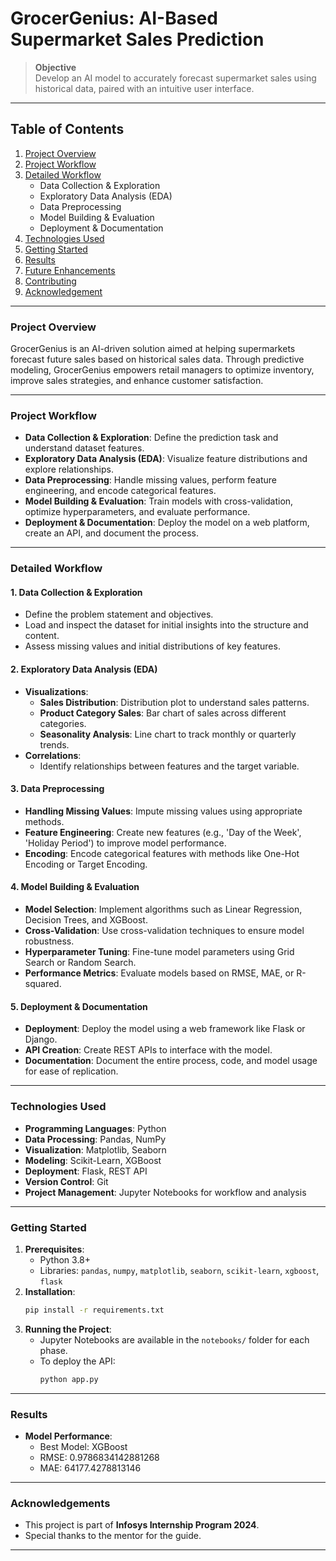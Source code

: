 # **GrocerGenius: AI-Based Supermarket Sales Prediction**

> **Objective**  
> Develop an AI model to accurately forecast supermarket sales using historical data, paired with an intuitive user interface.

---

## **Table of Contents**
1. [Project Overview](#project-overview)
2. [Project Workflow](#project-workflow)
3. [Detailed Workflow](#detailed-workflow)
   - Data Collection & Exploration
   - Exploratory Data Analysis (EDA)
   - Data Preprocessing
   - Model Building & Evaluation
   - Deployment & Documentation
4. [Technologies Used](#technologies-used)
5. [Getting Started](#getting-started)
6. [Results](#results)
7. [Future Enhancements](#future-enhancements)
8. [Contributing](#contributing)
9. [Acknowledgement](#acknowledgements)

---

### **Project Overview**
GrocerGenius is an AI-driven solution aimed at helping supermarkets forecast future sales based on historical sales data. Through predictive modeling, GrocerGenius empowers retail managers to optimize inventory, improve sales strategies, and enhance customer satisfaction.

---

### **Project Workflow**
- **Data Collection & Exploration**: Define the prediction task and understand dataset features.
- **Exploratory Data Analysis (EDA)**: Visualize feature distributions and explore relationships.
- **Data Preprocessing**: Handle missing values, perform feature engineering, and encode categorical features.
- **Model Building & Evaluation**: Train models with cross-validation, optimize hyperparameters, and evaluate performance.
- **Deployment & Documentation**: Deploy the model on a web platform, create an API, and document the process.

---

### **Detailed Workflow**

#### 1. **Data Collection & Exploration**
   - Define the problem statement and objectives.
   - Load and inspect the dataset for initial insights into the structure and content.
   - Assess missing values and initial distributions of key features.

#### 2. **Exploratory Data Analysis (EDA)**
   - **Visualizations**:
      - **Sales Distribution**: Distribution plot to understand sales patterns.
      - **Product Category Sales**: Bar chart of sales across different categories.
      - **Seasonality Analysis**: Line chart to track monthly or quarterly trends.
   - **Correlations**:
      - Identify relationships between features and the target variable.

#### 3. **Data Preprocessing**
   - **Handling Missing Values**: Impute missing values using appropriate methods.
   - **Feature Engineering**: Create new features (e.g., 'Day of the Week', 'Holiday Period') to improve model performance.
   - **Encoding**: Encode categorical features with methods like One-Hot Encoding or Target Encoding.

#### 4. **Model Building & Evaluation**
   - **Model Selection**: Implement algorithms such as Linear Regression, Decision Trees, and XGBoost.
   - **Cross-Validation**: Use cross-validation techniques to ensure model robustness.
   - **Hyperparameter Tuning**: Fine-tune model parameters using Grid Search or Random Search.
   - **Performance Metrics**: Evaluate models based on RMSE, MAE, or R-squared.

#### 5. **Deployment & Documentation**
   - **Deployment**: Deploy the model using a web framework like Flask or Django.
   - **API Creation**: Create REST APIs to interface with the model.
   - **Documentation**: Document the entire process, code, and model usage for ease of replication.

---

### **Technologies Used**
- **Programming Languages**: Python
- **Data Processing**: Pandas, NumPy
- **Visualization**: Matplotlib, Seaborn
- **Modeling**: Scikit-Learn, XGBoost
- **Deployment**: Flask, REST API
- **Version Control**: Git
- **Project Management**: Jupyter Notebooks for workflow and analysis

---

### **Getting Started**
1. **Prerequisites**:
   - Python 3.8+
   - Libraries: `pandas`, `numpy`, `matplotlib`, `seaborn`, `scikit-learn`, `xgboost`, `flask`
2. **Installation**:
   ```bash
   pip install -r requirements.txt
   ```
3. **Running the Project**:
   - Jupyter Notebooks are available in the `notebooks/` folder for each phase.
   - To deploy the API:
     ```bash
     python app.py
     ```

---

### **Results**
- **Model Performance**:
   - Best Model: XGBoost
   - RMSE: 0.9786834142881268
   - MAE: 64177.4278813146

---

### **Acknowledgements**
- This project is part of **Infosys Internship Program 2024**.
- Special thanks to the mentor for the guide.

---
